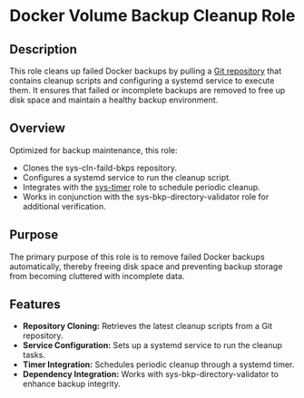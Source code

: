 # Docker Volume Backup Cleanup Role

## Description

This role cleans up failed Docker backups by pulling a [Git repository](https://github.com/kevinveenbirkenbach/sys-cln-faild-bkps) that contains cleanup scripts and configuring a systemd service to execute them. It ensures that failed or incomplete backups are removed to free up disk space and maintain a healthy backup environment.

## Overview

Optimized for backup maintenance, this role:
- Clones the sys-cln-faild-bkps repository.
- Configures a systemd service to run the cleanup script.
- Integrates with the [sys-timer](../sys-timer/README.md) role to schedule periodic cleanup.
- Works in conjunction with the sys-bkp-directory-validator role for additional verification.

## Purpose

The primary purpose of this role is to remove failed Docker backups automatically, thereby freeing disk space and preventing backup storage from becoming cluttered with incomplete data.

## Features

- **Repository Cloning:** Retrieves the latest cleanup scripts from a Git repository.
- **Service Configuration:** Sets up a systemd service to run the cleanup tasks.
- **Timer Integration:** Schedules periodic cleanup through a systemd timer.
- **Dependency Integration:** Works with sys-bkp-directory-validator to enhance backup integrity.